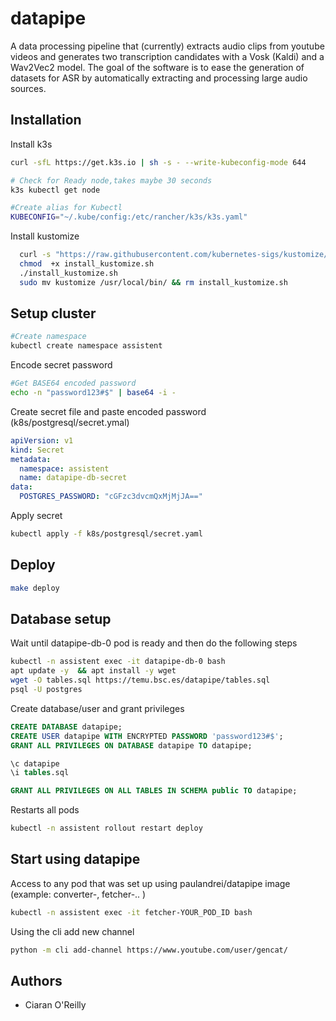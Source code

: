 
# datapipe

A data processing pipeline that (currently) extracts audio clips from youtube videos and generates two transcription candidates with a Vosk (Kaldi) and a Wav2Vec2 model. The goal of the software is to ease the generation of datasets for ASR by automatically extracting and processing large audio sources.



## Installation

Install k3s

```bash
curl -sfL https://get.k3s.io | sh -s - --write-kubeconfig-mode 644

# Check for Ready node,takes maybe 30 seconds
k3s kubectl get node

#Create alias for Kubectl
KUBECONFIG="~/.kube/config:/etc/rancher/k3s/k3s.yaml"

```

Install kustomize

```bash
  curl -s "https://raw.githubusercontent.com/kubernetes-sigs/kustomize/master/hack/install_kustomize.sh" --output install_kustomize.sh
  chmod  +x install_kustomize.sh
  ./install_kustomize.sh
  sudo mv kustomize /usr/local/bin/ && rm install_kustomize.sh
```


## Setup cluster
```bash
#Create namespace
kubectl create namespace assistent
```

Encode secret password
```bash
#Get BASE64 encoded password
echo -n "password123#$" | base64 -i -
```

Create secret file and paste encoded password (k8s/postgresql/secret.ymal)
```yml
apiVersion: v1
kind: Secret
metadata:
  namespace: assistent
  name: datapipe-db-secret
data:
  POSTGRES_PASSWORD: "cGFzc3dvcmQxMjMjJA=="
```
Apply secret
```bash
kubectl apply -f k8s/postgresql/secret.yaml
```

## Deploy

```bash
make deploy 
  ```

## Database setup

Wait until datapipe-db-0 pod is ready and then do the following steps
```bash
kubectl -n assistent exec -it datapipe-db-0 bash
apt update -y  && apt install -y wget 
wget -O tables.sql https://temu.bsc.es/datapipe/tables.sql
psql -U postgres
  ```

Create database/user and grant privileges
```sql
CREATE DATABASE datapipe;
CREATE USER datapipe WITH ENCRYPTED PASSWORD 'password123#$';
GRANT ALL PRIVILEGES ON DATABASE datapipe TO datapipe;

\c datapipe
\i tables.sql

GRANT ALL PRIVILEGES ON ALL TABLES IN SCHEMA public TO datapipe;
```
Restarts all pods
```bash
kubectl -n assistent rollout restart deploy
```
## Start using datapipe

Access to any pod that was set up using paulandrei/datapipe image (example: converter-, fetcher-.. )
```bash
kubectl -n assistent exec -it fetcher-YOUR_POD_ID bash
```
Using the cli add new channel
```bash
python -m cli add-channel https://www.youtube.com/user/gencat/
```
## Authors

- Ciaran O'Reilly

